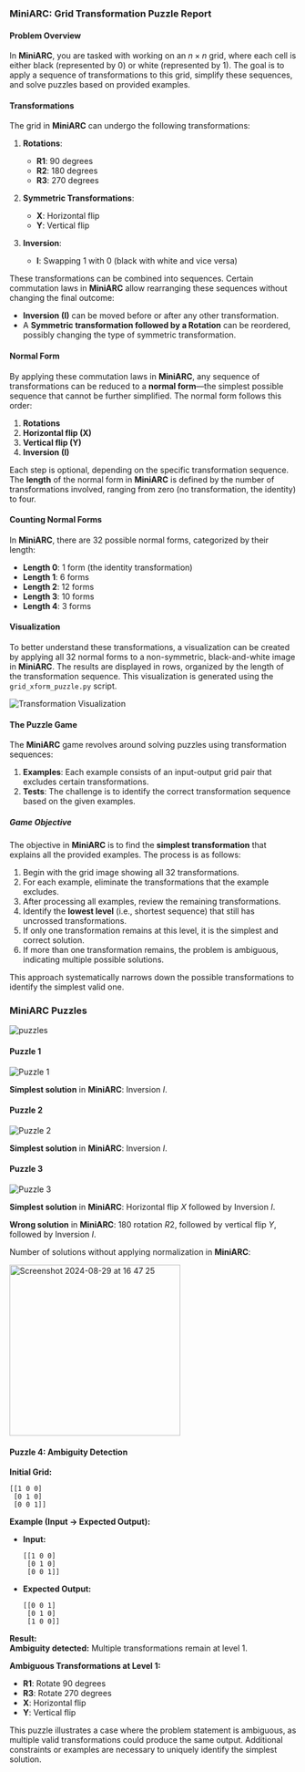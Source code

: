 ### MiniARC: Grid Transformation Puzzle Report

#### Problem Overview

In **MiniARC**, you are tasked with working on an $n \times n$ grid, where each cell is either black (represented by 0) or white (represented by 1). The goal is to apply a sequence of transformations to this grid, simplify these sequences, and solve puzzles based on provided examples.

#### Transformations

The grid in **MiniARC** can undergo the following transformations:

1. **Rotations**:
   - **R1**: 90 degrees
   - **R2**: 180 degrees
   - **R3**: 270 degrees

2. **Symmetric Transformations**:
   - **X**: Horizontal flip
   - **Y**: Vertical flip

3. **Inversion**:
   - **I**: Swapping 1 with 0 (black with white and vice versa)

These transformations can be combined into sequences. Certain commutation laws in **MiniARC** allow rearranging these sequences without changing the final outcome:

- **Inversion (I)** can be moved before or after any other transformation.
- A **Symmetric transformation followed by a Rotation** can be reordered, possibly changing the type of symmetric transformation.

#### Normal Form

By applying these commutation laws in **MiniARC**, any sequence of transformations can be reduced to a **normal form**—the simplest possible sequence that cannot be further simplified. The normal form follows this order:

1. **Rotations**
2. **Horizontal flip (X)**
3. **Vertical flip (Y)**
4. **Inversion (I)**

Each step is optional, depending on the specific transformation sequence. The **length** of the normal form in **MiniARC** is defined by the number of transformations involved, ranging from zero (no transformation, the identity) to four.

#### Counting Normal Forms

In **MiniARC**, there are 32 possible normal forms, categorized by their length:

- **Length 0**: 1 form (the identity transformation)
- **Length 1**: 6 forms
- **Length 2**: 12 forms
- **Length 3**: 10 forms
- **Length 4**: 3 forms

#### Visualization

To better understand these transformations, a visualization can be created by applying all 32 normal forms to a non-symmetric, black-and-white image in **MiniARC**. The results are displayed in rows, organized by the length of the transformation sequence. This visualization is generated using the `grid_xform_puzzle.py` script.

![Transformation Visualization](https://github.com/user-attachments/assets/25c94be0-d4e7-4d01-9d97-5bef8980122e)

#### The Puzzle Game

The **MiniARC** game revolves around solving puzzles using transformation sequences:

1. **Examples**: Each example consists of an input-output grid pair that excludes certain transformations.
2. **Tests**: The challenge is to identify the correct transformation sequence based on the given examples.

##### Game Objective

The objective in **MiniARC** is to find the **simplest transformation** that explains all the provided examples. The process is as follows:

1. Begin with the grid image showing all 32 transformations.
2. For each example, eliminate the transformations that the example excludes.
3. After processing all examples, review the remaining transformations.
4. Identify the **lowest level** (i.e., shortest sequence) that still has uncrossed transformations.
5. If only one transformation remains at this level, it is the simplest and correct solution.
6. If more than one transformation remains, the problem is ambiguous, indicating multiple possible solutions.

This approach systematically narrows down the possible transformations to identify the simplest valid one.

### MiniARC Puzzles

![puzzles](https://github.com/user-attachments/assets/e2dc5f3a-0293-4169-b482-fb4f595d2e9b)

#### Puzzle 1

![Puzzle 1](https://github.com/user-attachments/assets/d8300687-791b-40ab-8f24-7390606f399e)

**Simplest solution** in **MiniARC**: Inversion $`I`$.

#### Puzzle 2

![Puzzle 2](https://github.com/user-attachments/assets/63e7b788-83ee-44f7-8c97-f529119e5a13)

**Simplest solution** in **MiniARC**: Inversion $`I`$.

#### Puzzle 3

![Puzzle 3](https://github.com/user-attachments/assets/686bc595-f90e-444d-9973-60a2ef5e5d36)

**Simplest solution** in **MiniARC**: Horizontal flip $`X`$ followed by Inversion $`I`$.

**Wrong solution** in **MiniARC**: 180 rotation $`R2`$, followed by vertical flip $`Y`$, followed by Inversion $`I`$.

Number of solutions without applying normalization in **MiniARC**:

<img width="300" alt="Screenshot 2024-08-29 at 16 47 25" src="https://github.com/user-attachments/assets/da18a2a0-f458-49d2-8b66-084ab8810b02">


#### Puzzle 4: Ambiguity Detection

**Initial Grid:**
```
[[1 0 0]
 [0 1 0]
 [0 0 1]]
```

**Example (Input -> Expected Output):**

- **Input:**
  ```
  [[1 0 0]
   [0 1 0]
   [0 0 1]]
  ```
- **Expected Output:**
  ```
  [[0 0 1]
   [0 1 0]
   [1 0 0]]
  ```

**Result:**  
**Ambiguity detected:** Multiple transformations remain at level 1.

**Ambiguous Transformations at Level 1:**
- **R1**: Rotate 90 degrees
- **R3**: Rotate 270 degrees
- **X**: Horizontal flip
- **Y**: Vertical flip

This puzzle illustrates a case where the problem statement is ambiguous, as multiple valid transformations could produce the same output. Additional constraints or examples are necessary to uniquely identify the simplest solution.
